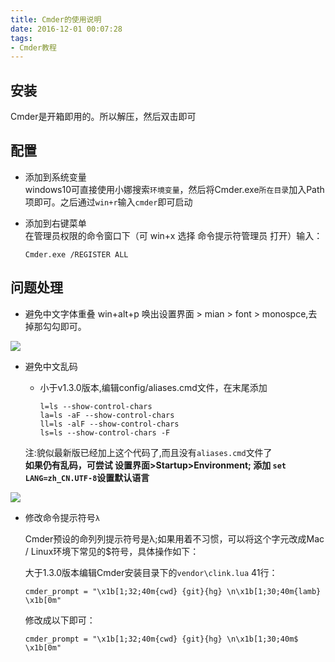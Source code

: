 ```yaml
---
title: Cmder的使用说明
date: 2016-12-01 00:07:28
tags:
- Cmder教程
---
```

## 安装

Cmder是开箱即用的。所以解压，然后双击即可

## 配置

  * 添加到系统变量  
windows10可直接使用小娜搜索`环境变量`，然后将Cmder.exe`所在目录`加入Path项即可。之后通过`win+r`输入`cmder`即可启动

  * 添加到右键菜单  
在管理员权限的命令窗口下（可 win+x 选择 命令提示符管理员 打开）输入：
    
        Cmder.exe /REGISTER ALL 
    

## 问题处理

  * 避免中文字体重叠 win+alt+p 唤出设置界面 > mian > font > monospce,去掉那勾勾即可。 

  ![](https://box.kancloud.cn/68d613a419074a1dd42c8b017eba18ec_760x487.png)

  * 避免中文乱码

    * 小于v1.3.0版本,编辑config/aliases.cmd文件，在末尾添加
        
		```
		l=ls --show-control-chars 
		la=ls -aF --show-control-chars 
		ll=ls -alF --show-control-chars
		ls=ls --show-control-chars -F
		```
	
	注:貌似最新版已经加上这个代码了,而且没有`aliases.cmd`文件了  
	**如果仍有乱码，可尝试 设置界面>Startup>Environment; 添加 `set LANG=zh_CN.UTF-8`设置默认语言**

<!-- more -->

![](https://box.kancloud.cn/c09e82c54db128ed77910bc8c958a5f3_756x465.png)

  * 修改命令提示符号`λ`

	Cmder预设的命列列提示符号是λ;如果用着不习惯，可以将这个字元改成Mac / Linux环境下常见的$符号，具体操作如下：

	大于1.3.0版本编辑Cmder安装目录下的`vendor\clink.lua` 41行：
	
	```
	cmder_prompt = "\x1b[1;32;40m{cwd} {git}{hg} \n\x1b[1;30;40m{lamb} \x1b[0m"
	```

	修改成以下即可：
	
	```
	cmder_prompt = "\x1b[1;32;40m{cwd} {git}{hg} \n\x1b[1;30;40m$ \x1b[0m"
	```